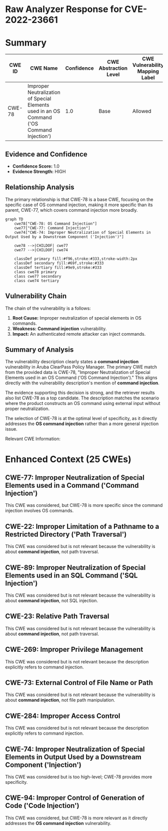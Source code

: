 # Raw Analyzer Response for CVE-2022-23661

# Summary
| CWE ID | CWE Name | Confidence | CWE Abstraction Level | CWE Vulnerability Mapping Label | CWE-Vulnerability Mapping Notes |
|---|---|---|---|---|---|
| CWE-78 | Improper Neutralization of Special Elements used in an OS Command ('OS Command Injection') | 1.0 | Base | Allowed | Primary CWE |

## Evidence and Confidence

*   **Confidence Score:** 1.0
*   **Evidence Strength:** HIGH

## Relationship Analysis
The primary relationship is that CWE-78 is a base CWE, focusing on the specific case of OS command injection, making it more specific than its parent, CWE-77, which covers command injection more broadly.

```mermaid
graph TD
    cwe78["CWE-78: OS Command Injection"]
    cwe77["CWE-77: Command Injection"]
    cwe74["CWE-74: Improper Neutralization of Special Elements in Output Used by a Downstream Component ('Injection')"]

    cwe78 -->|CHILDOF| cwe77
    cwe77 -->|CHILDOF| cwe74

    classDef primary fill:#f96,stroke:#333,stroke-width:2px
    classDef secondary fill:#69f,stroke:#333
    classDef tertiary fill:#9e9,stroke:#333
    class cwe78 primary
    class cwe77 secondary
    class cwe74 tertiary
```

## Vulnerability Chain
The chain of the vulnerability is a follows:
1.  **Root Cause:** Improper neutralization of special elements in OS commands.
2.  **Weakness:** **Command injection** vulnerability.
3.  **Impact:** An authenticated remote attacker can inject commands.

## Summary of Analysis
The vulnerability description clearly states a **command injection** vulnerability in Aruba ClearPass Policy Manager. The primary CWE match from the provided data is CWE-78, "Improper Neutralization of Special Elements used in an OS Command ('OS Command Injection')." This aligns directly with the vulnerability description's mention of **command injection**.

The evidence supporting this decision is strong, and the retriever results also list CWE-78 as a top candidate. The description matches the scenario where the product constructs an OS command using external input without proper neutralization.

The selection of CWE-78 is at the optimal level of specificity, as it directly addresses the **OS command injection** rather than a more general injection issue.

Relevant CWE Information:

# Enhanced Context (25 CWEs)

## CWE-77: Improper Neutralization of Special Elements used in a Command ('Command Injection')
This CWE was considered, but CWE-78 is more specific since the command injection involves OS commands.
## CWE-22: Improper Limitation of a Pathname to a Restricted Directory ('Path Traversal')
This CWE was considered but is not relevant because the vulnerability is about **command injection**, not path traversal.
## CWE-89: Improper Neutralization of Special Elements used in an SQL Command ('SQL Injection')
This CWE was considered but is not relevant because the vulnerability is about **command injection**, not SQL injection.
## CWE-23: Relative Path Traversal
This CWE was considered but is not relevant because the vulnerability is about **command injection**, not path traversal.
## CWE-269: Improper Privilege Management
This CWE was considered but is not relevant because the description explicitly refers to command injection.
## CWE-73: External Control of File Name or Path
This CWE was considered but is not relevant because the vulnerability is about **command injection**, not file path manipulation.
## CWE-284: Improper Access Control
This CWE was considered but is not relevant because the description explicitly refers to command injection.
## CWE-74: Improper Neutralization of Special Elements in Output Used by a Downstream Component ('Injection')
This CWE was considered but is too high-level; CWE-78 provides more specificity.
## CWE-94: Improper Control of Generation of Code ('Code Injection')
This CWE was considered, but CWE-78 is more relevant as it directly addresses the **OS command injection** vulnerability.